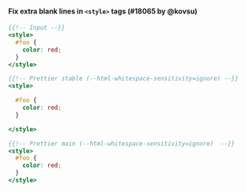 #### Fix extra blank lines in `<style>` tags (#18065 by @kovsu)

<!-- prettier-ignore -->
```hbs
{{!-- Input --}}
<style>
  #foo {
    color: red;
  }
</style>

{{!-- Prettier stable (--html-whitespace-sensitivity=ignore) --}}
<style>

  #foo {
    color: red;
  }

</style>

{{!-- Prettier main (--html-whitespace-sensitivity=ignore)  --}}
<style>
  #foo {
    color: red;
  }
</style>
```
